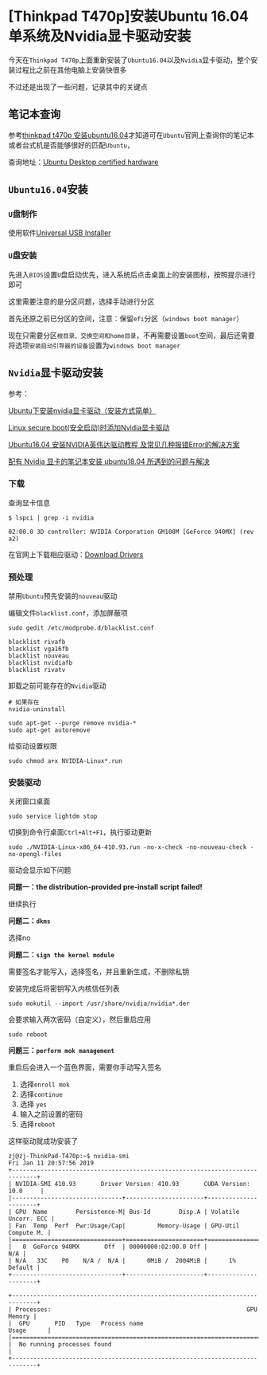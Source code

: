 # [Thinkpad T470p]安装Ubuntu 16.04单系统及Nvidia显卡驱动安装

今天在`Thinkpad T470p`上面重新安装了`Ubuntu16.04`以及`Nvidia`显卡驱动，整个安装过程比之前在其他电脑上安装快很多

不过还是出现了一些问题，记录其中的关键点

## 笔记本查询

参考[thinkpad t470p 安装ubuntu16.04](https://www.jianshu.com/p/013dce15a106)才知道可在`Ubuntu`官网上查询你的笔记本或者台式机是否能够很好的匹配`Ubuntu`，

查询地址：[Ubuntu Desktop certified hardware](https://certification.ubuntu.com/desktop/)

## `Ubuntu16.04`安装

### `U`盘制作

使用软件[Universal USB Installer](https://baike.baidu.com/item/Universal%20USB%20Installer)

### `U`盘安装

先进入`BIOS`设置`U`盘启动优先，进入系统后点击桌面上的安装图标，按照提示进行即可

这里需要注意的是分区问题，选择手动进行分区

首先还原之前已分区的空间，注意：保留`efi`分区（`windows boot manager`）

现在只需要分区`根目录、交换空间和home目录`，不再需要设置`boot`空间，最后还需要将选项`安装启动引导器的设备`设置为`windows boot manager`

## `Nvidia`显卡驱动安装

参考：

[Ubuntu下安装nvidia显卡驱动（安装方式简单）](https://blog.csdn.net/linhai1028/article/details/79445722)

[Linux secure boot(安全启动)时添加Nvidia显卡驱动](http://www.cnblogs.com/dreamyphone/p/4508090.html)

[Ubuntu16.04 安装NVIDIA英伟达驱动教程 及常见几种报错Error的解决方案](https://blog.csdn.net/ksws0292756/article/details/79160742)

[配有 Nvidia 显卡的笔记本安装 ubuntu18.04 所遇到的问题与解决](https://blog.csdn.net/bush_nj/article/details/80850937)

### 下载

查询显卡信息

    $ lspci | grep -i nvidia

    02:00.0 3D controller: NVIDIA Corporation GM108M [GeForce 940MX] (rev a2)

在官网上下载相应驱动：[Download Drivers](https://www.nvidia.com/Download/index.aspx)

### 预处理

禁用`Ubuntu`预先安装的`nouveau`驱动

编辑文件`blacklist.conf`，添加屏蔽项

    sudo gedit /etc/modprobe.d/blacklist.conf

    blacklist rivafb
    blacklist vga16fb
    blacklist nouveau
    blacklist nvidiafb
    blacklist rivatv

卸载之前可能存在的`Nvidia`驱动

    # 如果存在
    nvidia-uninstall

    sudo apt-get --purge remove nvidia-*
    sudo apt-get autoremove

给驱动设置权限

    sudo chmod a+x NVIDIA-Linux*.run

### 安装驱动

关闭窗口桌面

    sudo service lightdm stop

切换到命令行桌面`Ctrl+Alt+F1`，执行驱动更新

    sudo ./NVIDIA-Linux-x86_64-410.93.run -no-x-check -no-nouveau-check -no-opengl-files

驱动会显示如下问题

**问题一：the distribution-provided pre-install script failed!**

继续执行

**问题二：`dkms`**

选择no

**问题二：`sign the kernel module`**

需要签名才能写入，选择签名，并且重新生成，不删除私钥

安装完成后将密钥写入内核信任列表

    sudo mokutil --import /usr/share/nvidia/nvidia*.der

会要求输入两次密码（自定义），然后重启应用

    sudo reboot

**问题三：`perform mok management`**

重启后会进入一个蓝色界面，需要你手动写入签名

1. 选择`enroll mok `
2. 选择`continue`
3. 选择 `yes` 
4. 输入之前设置的密码
5. 选择`reboot`

这样驱动就成功安装了

    zj@zj-ThinkPad-T470p:~$ nvidia-smi 
    Fri Jan 11 20:57:56 2019       
    +-----------------------------------------------------------------------------+
    | NVIDIA-SMI 410.93       Driver Version: 410.93       CUDA Version: 10.0     |
    |-------------------------------+----------------------+----------------------+
    | GPU  Name        Persistence-M| Bus-Id        Disp.A | Volatile Uncorr. ECC |
    | Fan  Temp  Perf  Pwr:Usage/Cap|         Memory-Usage | GPU-Util  Compute M. |
    |===============================+======================+======================|
    |   0  GeForce 940MX       Off  | 00000000:02:00.0 Off |                  N/A |
    | N/A   33C    P0    N/A /  N/A |      0MiB /  2004MiB |      1%      Default |
    +-------------------------------+----------------------+----------------------+
                                                                                
    +-----------------------------------------------------------------------------+
    | Processes:                                                       GPU Memory |
    |  GPU       PID   Type   Process name                             Usage      |
    |=============================================================================|
    |  No running processes found                                                 |
    +-----------------------------------------------------------------------------+
